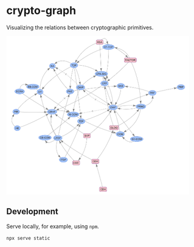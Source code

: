 # crypto-graph
Visualizing the relations between cryptographic primitives.

<img src="cryptograph.png" alt="Image of Crypto Graph" width="480">

## Development

Serve locally, for example, using `npm`.
```
npx serve static
```
